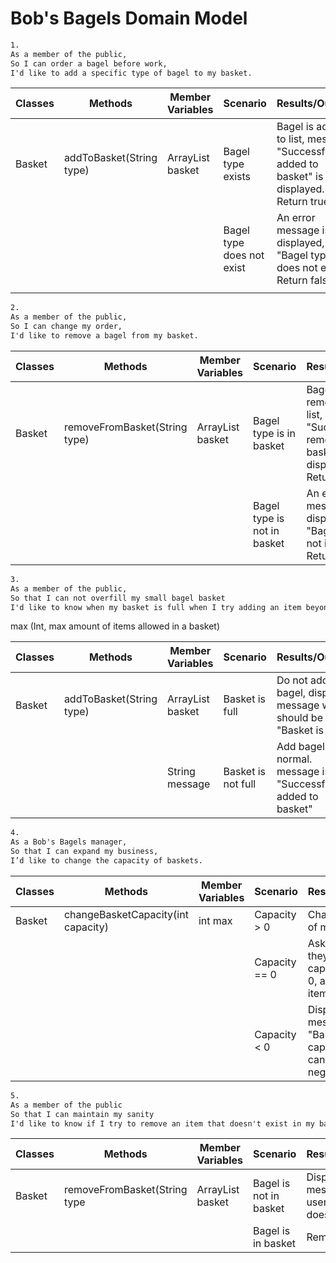 # Bob's Bagels Domain Model

````dtd
1.
As a member of the public,
So I can order a bagel before work,
I'd like to add a specific type of bagel to my basket.
````

| Classes | Methods                  | Member Variables         | Scenario                  | Results/Output                                                                           |
|---------|--------------------------|--------------------------|---------------------------|------------------------------------------------------------------------------------------|
| Basket  | addToBasket(String type) | ArrayList<String> basket | Bagel type exists         | Bagel is added to list, message "Successfully added to basket" is displayed. Return true |
|         |                          |                          | Bagel type does not exist | An error message is displayed, e.g. "Bagel type does not exist". Return false            |
|         |                          |                          |                           |                                                                                          |


````dtd
2.
As a member of the public,
So I can change my order,
I'd like to remove a bagel from my basket.
````

| Classes | Methods                       | Member Variables         | Scenario                    | Results/Output                                                                                   |
|---------|-------------------------------|--------------------------|-----------------------------|--------------------------------------------------------------------------------------------------|
| Basket  | removeFromBasket(String type) | ArrayList<String> basket | Bagel type is in basket     | Bagel is removed from list, message "Successfully removed from basket" is displayed. Return true |
|         |                               |                          | Bagel type is not in basket | An error message is displayed, e.g. "Bagel type is not in basket". Return false                  |


````dtd
3.
As a member of the public,
So that I can not overfill my small bagel basket
I'd like to know when my basket is full when I try adding an item beyond my basket capacity.
````

max (Int, max amount of items allowed in a basket)

| Classes | Methods                  | Member Variables         | Scenario           | Results/Output                                                     |
|---------|--------------------------|--------------------------|--------------------|--------------------------------------------------------------------|
| Basket  | addToBasket(String type) | ArrayList<String> basket | Basket is full     | Do not add bagel, display message which should be "Basket is full" |
|         |                          | String message           | Basket is not full | Add bagel like normal. message is "Successfully added to basket"    |

````dtd
4.
As a Bob's Bagels manager,
So that I can expand my business,
I’d like to change the capacity of baskets.
````

| Classes | Methods                            | Member Variables | Scenario      | Results/Output                                                |
|---------|------------------------------------|------------------|---------------|---------------------------------------------------------------|
| Basket  | changeBasketCapacity(int capacity) | int max          | Capacity > 0  | Change value of max                                           |
|         |                                    |                  | Capacity == 0 | Ask manager if they want capacity to be 0, allowing no items. |
|         |                                    |                  | Capacity < 0  | Display error message "Basket capacity cannot be negative"    |

````dtd
5.
As a member of the public
So that I can maintain my sanity
I'd like to know if I try to remove an item that doesn't exist in my basket.
````

| Classes | Methods                      | Member Variables         | Scenario               | Results/Output                                 |
|---------|------------------------------|--------------------------|------------------------|------------------------------------------------|
| Basket  | removeFromBasket(String type | ArrayList<String> basket | Bagel is not in basket | Display message to user "Bagel does not exist" |
|         |                              |                          | Bagel is in basket     | Remove bagel                                   |
